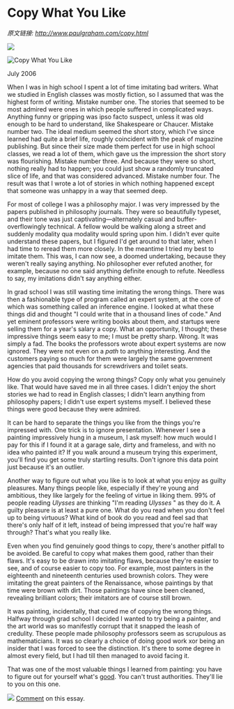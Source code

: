 # Copy What You Like

_原文链接: <http://www.paulgraham.com/copy.html>_

[![](https://s.turbifycdn.com/aah/paulgraham/copy-what-you-like-12.gif)](https://s.turbifycdn.com/aah/paulgraham/copy-what-you-like-11.gif)  
  
![Copy What You Like](https://s.turbifycdn.com/aah/paulgraham/copy-what-you-like-13.gif)  
  
July 2006  
  
When I was in high school I spent a lot of time imitating bad writers. What we studied in English classes was mostly fiction, so I assumed that was the highest form of writing. Mistake number one. The stories that seemed to be most admired were ones in which people suffered in complicated ways. Anything funny or gripping was ipso facto suspect, unless it was old enough to be hard to understand, like Shakespeare or Chaucer. Mistake number two. The ideal medium seemed the short story, which I've since learned had quite a brief life, roughly coincident with the peak of magazine publishing. But since their size made them perfect for use in high school classes, we read a lot of them, which gave us the impression the short story was flourishing. Mistake number three. And because they were so short, nothing really had to happen; you could just show a randomly truncated slice of life, and that was considered advanced. Mistake number four. The result was that I wrote a lot of stories in which nothing happened except that someone was unhappy in a way that seemed deep.  
  
For most of college I was a philosophy major. I was very impressed by the papers published in philosophy journals. They were so beautifully typeset, and their tone was just captivating—alternately casual and buffer-overflowingly technical. A fellow would be walking along a street and suddenly modality qua modality would spring upon him. I didn't ever quite understand these papers, but I figured I'd get around to that later, when I had time to reread them more closely. In the meantime I tried my best to imitate them. This was, I can now see, a doomed undertaking, because they weren't really saying anything. No philosopher ever refuted another, for example, because no one said anything definite enough to refute. Needless to say, my imitations didn't say anything either.  
  
In grad school I was still wasting time imitating the wrong things. There was then a fashionable type of program called an expert system, at the core of which was something called an inference engine. I looked at what these things did and thought "I could write that in a thousand lines of code." And yet eminent professors were writing books about them, and startups were selling them for a year's salary a copy. What an opportunity, I thought; these impressive things seem easy to me; I must be pretty sharp. Wrong. It was simply a fad. The books the professors wrote about expert systems are now ignored. They were not even on a _path_ to anything interesting. And the customers paying so much for them were largely the same government agencies that paid thousands for screwdrivers and toilet seats.  
  
How do you avoid copying the wrong things? Copy only what you genuinely like. That would have saved me in all three cases. I didn't enjoy the short stories we had to read in English classes; I didn't learn anything from philosophy papers; I didn't use expert systems myself. I believed these things were good because they were admired.  
  
It can be hard to separate the things you like from the things you're impressed with. One trick is to ignore presentation. Whenever I see a painting impressively hung in a museum, I ask myself: how much would I pay for this if I found it at a garage sale, dirty and frameless, and with no idea who painted it? If you walk around a museum trying this experiment, you'll find you get some truly startling results. Don't ignore this data point just because it's an outlier.  
  
Another way to figure out what you like is to look at what you enjoy as guilty pleasures. Many things people like, especially if they're young and ambitious, they like largely for the feeling of virtue in liking them. 99% of people reading _Ulysses_ are thinking "I'm reading _Ulysses_ " as they do it. A guilty pleasure is at least a pure one. What do you read when you don't feel up to being virtuous? What kind of book do you read and feel sad that there's only half of it left, instead of being impressed that you're half way through? That's what you really like.  
  
Even when you find genuinely good things to copy, there's another pitfall to be avoided. Be careful to copy what makes them good, rather than their flaws. It's easy to be drawn into imitating flaws, because they're easier to see, and of course easier to copy too. For example, most painters in the eighteenth and nineteenth centuries used brownish colors. They were imitating the great painters of the Renaissance, whose paintings by that time were brown with dirt. Those paintings have since been cleaned, revealing brilliant colors; their imitators are of course still brown.  
  
It was painting, incidentally, that cured me of copying the wrong things. Halfway through grad school I decided I wanted to try being a painter, and the art world was so manifestly corrupt that it snapped the leash of credulity. These people made philosophy professors seem as scrupulous as mathematicians. It was so clearly a choice of doing good work xor being an insider that I was forced to see the distinction. It's there to some degree in almost every field, but I had till then managed to avoid facing it.  
  
That was one of the most valuable things I learned from painting: you have to figure out for yourself what's [good](taste.html). You can't trust authorities. They'll lie to you on this one.  
  
  
  
  
  
[![](https://sep.turbifycdn.com/ty/cdn/paulgraham/redditino.png?t=1688221954&)](http://reddit.com) [ Comment](http://reddit.com/info/9bm4/comments) on this essay.  
  
  

